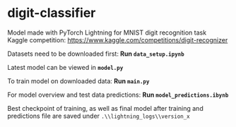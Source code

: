 # digit-classifier  
Model made with PyTorch Lightning for MNIST digit recognition task  
Kaggle competition: https://www.kaggle.com/competitions/digit-recognizer  

Datasets need to be downloaded first: __Run `data_setup.ipynb`__  

Latest model can be viewed in __`model.py`__  

To train model on downloaded data: __Run `main.py`__  

For model overview and test data predictions: __Run `model_predictions.ibynb`__  

Best checkpoint of training, as well as final model after training and predictions file are saved under `.\\lightning_logs\\version_x`  